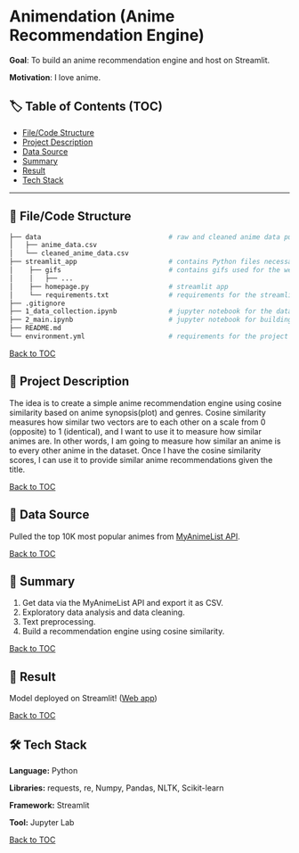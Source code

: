 # Animendation (Anime Recommendation Engine)

**Goal**: To build an anime recommendation engine and host on Streamlit.

**Motivation**: I love anime.

## :label: Table of Contents (TOC)
- [File/Code Structure](#open_file_folder-filecode-structure)
- [Project Description](#memo-project-description)
- [Data Source](#mag_right-data-source)
- [Summary](#open_book-summary)
- [Result](#dart-result)
- [Tech Stack](#hammer_and_wrench-tech-stack)

---
## :open_file_folder: File/Code Structure

```bash      
├── data                                # raw and cleaned anime data pulled from API
│   ├── anime_data.csv
│   └── cleaned_anime_data.csv
├── streamlit_app                       # contains Python files necessary for the web app
│    ├── gifs                           # contains gifs used for the web app and presentation
│    │   ├── ...
│    ├── homepage.py                    # streamlit app
│    └── requirements.txt               # requirements for the streamlit app
├── .gitignore
├── 1_data_collection.ipynb             # jupyter notebook for the data collection
├── 2_main.ipynb                        # jupyter notebook for building the model
├── README.md          
└── environment.yml                     # requirements for the project
```

[Back to TOC](#label-table-of-contents)

## :memo: Project Description
The idea is to create a simple anime recommendation engine using cosine similarity based on anime synopsis(plot) and genres. Cosine similarity measures how similar two vectors are to each other on a scale from 0 (opposite) to 1 (identical), and I want to use it to measure how similar animes are. In other words, I am going to measure how similar an anime is to every other anime in the dataset. Once I have the cosine similarity scores, I can use it to provide similar anime recommendations given the title.

[Back to TOC](#label-table-of-contents)

## :mag_right: Data Source

Pulled the top 10K most popular animes from [MyAnimeList API](https://myanimelist.net/apiconfig/references/api/v2#section/Authentication).

[Back to TOC](#label-table-of-contents)

## :open_book: Summary

1. Get data via the MyAnimeList API and export it as CSV.
2. Exploratory data analysis and data cleaning.
3. Text preprocessing.
4. Build a recommendation engine using cosine similarity.

[Back to TOC](#label-table-of-contents)

## :dart: Result

Model deployed on Streamlit! ([Web app](https://animendation.streamlit.app/))

[Back to TOC](#label-table-of-contents)

## :hammer_and_wrench: Tech Stack

**Language:** Python

**Libraries:** requests, re, Numpy, Pandas, NLTK, Scikit-learn

**Framework:** Streamlit

**Tool:** Jupyter Lab

[Back to TOC](#label-table-of-contents)
